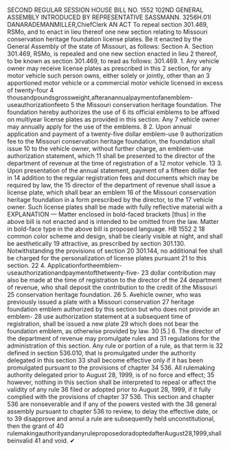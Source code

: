 SECOND REGULAR SESSION
HOUSE BILL NO. 1552
102ND GENERAL ASSEMBLY
INTRODUCED BY REPRESENTATIVE SASSMANN.
3256H.01I DANARADEMANMILLER,ChiefClerk
AN ACT
To repeal section 301.469, RSMo, and to enact in lieu thereof one new section relating to
Missouri conservation heritage foundation license plates.
Be it enacted by the General Assembly of the state of Missouri, as follows:
Section A. Section 301.469, RSMo, is repealed and one new section enacted in lieu
2 thereof, to be known as section 301.469, to read as follows:
301.469. 1. Any vehicle owner may receive license plates as prescribed in this
2 section, for any motor vehicle such person owns, either solely or jointly, other than an
3 apportioned motor vehicle or a commercial motor vehicle licensed in excess of twenty-four
4 thousandpoundsgrossweight,afteranannualpaymentofanemblem-useauthorizationfeeto
5 the Missouri conservation heritage foundation. The foundation hereby authorizes the use of
6 its official emblems to be affixed on multiyear license plates as provided in this section. Any
7 vehicle owner may annually apply for the use of the emblems.
8 2. Upon annual application and payment of a twenty-five dollar emblem-use
9 authorization fee to the Missouri conservation heritage foundation, the foundation shall issue
10 to the vehicle owner, without further charge, an emblem-use authorization statement, which
11 shall be presented to the director of the department of revenue at the time of registration of a
12 motor vehicle.
13 3. Upon presentation of the annual statement, payment of a fifteen dollar fee in
14 addition to the regular registration fees and documents which may be required by law, the
15 director of the department of revenue shall issue a license plate, which shall bear an emblem
16 of the Missouri conservation heritage foundation in a form prescribed by the director, to the
17 vehicle owner. Such license plates shall be made with fully reflective material with a
EXPLANATION — Matter enclosed in bold-faced brackets [thus] in the above bill is not enacted and is
intended to be omitted from the law. Matter in bold-face type in the above bill is proposed language.
HB 1552 2
18 common color scheme and design, shall be clearly visible at night, and shall be aesthetically
19 attractive, as prescribed by section 301.130. Notwithstanding the provisions of section
20 301.144, no additional fee shall be charged for the personalization of license plates pursuant
21 to this section.
22 4. Applicationfortheemblem-useauthorizationandpaymentofthetwenty-five-
23 dollar contribution may also be made at the time of registration to the director of the
24 department of revenue, who shall deposit the contribution to the credit of the Missouri
25 conservation heritage foundation.
26 5. Avehicle owner, who was previously issued a plate with a Missouri conservation
27 heritage foundation emblem authorized by this section but who does not provide an emblem-
28 use authorization statement at a subsequent time of registration, shall be issued a new plate
29 which does not bear the foundation emblem, as otherwise provided by law.
30 [5.] 6. The director of the department of revenue may promulgate rules and
31 regulations for the administration of this section. Any rule or portion of a rule, as that term is
32 defined in section 536.010, that is promulgated under the authority delegated in this section
33 shall become effective only if it has been promulgated pursuant to the provisions of chapter
34 536. All rulemaking authority delegated prior to August 28, 1999, is of no force and effect;
35 however, nothing in this section shall be interpreted to repeal or affect the validity of any rule
36 filed or adopted prior to August 28, 1999, if it fully complied with the provisions of chapter
37 536. This section and chapter 536 are nonseverable and if any of the powers vested with the
38 general assembly pursuant to chapter 536 to review, to delay the effective date, or to
39 disapprove and annul a rule are subsequently held unconstitutional, then the grant of
40 rulemakingauthorityandanyruleproposedoradoptedafterAugust28,1999,shallbeinvalid
41 and void.
✔